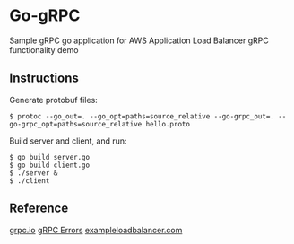 # Go-gRPC

Sample gRPC go application for AWS Application Load Balancer gRPC functionality demo
    
## Instructions

Generate protobuf files:

    $ protoc --go_out=. --go_opt=paths=source_relative --go-grpc_out=. --go-grpc_opt=paths=source_relative hello.proto

Build server and client, and run:

    $ go build server.go
    $ go build client.go
    $ ./server &
    $ ./client

## Reference

[grpc.io](https://grpc.io/docs/languages/go/quickstart/)
[gRPC Errors](https://github.com/avinassh/grpc-errors)
[exampleloadbalancer.com](https://exampleloadbalancer.com/albgrpc_demo.html)